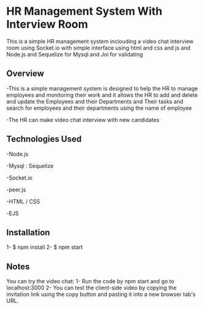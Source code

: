 # HR Management System With Interview Room

This is a simple HR management system inclouding a video chat interview room using Socket.io with simple interface using html and css and js and Node.js and Sequelize for Mysql and Joi for validating

## Overview

-This is a simple management system  is designed to help the HR  to manage employees and monitoring their work 
and it allows the HR to add and delete and update the Employees and their Departments and Their tasks and search for employees and their departments using the name of employee

-The HR can make video chat interview with new candidates 


## Technologies Used

-Node.js

-Mysql : Sequelize

-Socket.io

-peer.js

-HTML / CSS

-EJS




## Installation

1- $ npm install 
2- $ npm start

## Notes

You can try the video chat:
1- Run the code by npm start and go to localhost:3000
2- You can test the client-side video by copying the invitation link using the copy button and pasting it into a new browser tab's URL.